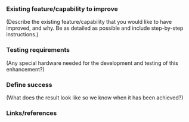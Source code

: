 ### Existing feature/capability to improve
(Describe the existing feature/capability that you would like to have improved,
and why. Be as detailed as possible and include step-by-step instructions.)


### Testing requirements
(Any special hardware needed for the development and testing of this
enhancement?)


### Define success
(What does the result look like so we know when it has been achieved?)


### Links/references


